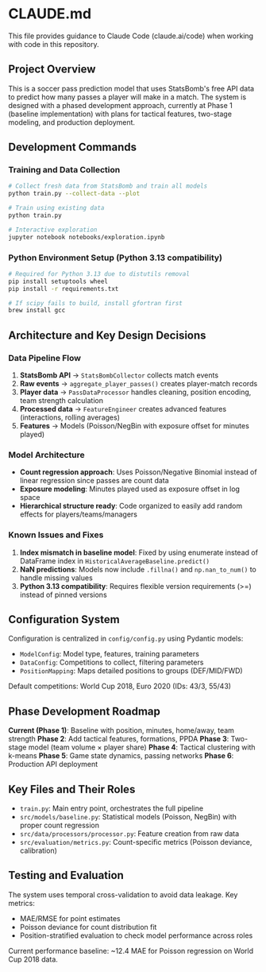 # CLAUDE.md

This file provides guidance to Claude Code (claude.ai/code) when working with code in this repository.

## Project Overview

This is a soccer pass prediction model that uses StatsBomb's free API data to predict how many passes a player will make in a match. The system is designed with a phased development approach, currently at Phase 1 (baseline implementation) with plans for tactical features, two-stage modeling, and production deployment.

## Development Commands

### Training and Data Collection
```bash
# Collect fresh data from StatsBomb and train all models
python train.py --collect-data --plot

# Train using existing data
python train.py

# Interactive exploration
jupyter notebook notebooks/exploration.ipynb
```

### Python Environment Setup (Python 3.13 compatibility)
```bash
# Required for Python 3.13 due to distutils removal
pip install setuptools wheel
pip install -r requirements.txt

# If scipy fails to build, install gfortran first
brew install gcc
```

## Architecture and Key Design Decisions

### Data Pipeline Flow
1. **StatsBomb API** → `StatsBombCollector` collects match events
2. **Raw events** → `aggregate_player_passes()` creates player-match records
3. **Player data** → `PassDataProcessor` handles cleaning, position encoding, team strength calculation
4. **Processed data** → `FeatureEngineer` creates advanced features (interactions, rolling averages)
5. **Features** → Models (Poisson/NegBin with exposure offset for minutes played)

### Model Architecture
- **Count regression approach**: Uses Poisson/Negative Binomial instead of linear regression since passes are count data
- **Exposure modeling**: Minutes played used as exposure offset in log space
- **Hierarchical structure ready**: Code organized to easily add random effects for players/teams/managers

### Known Issues and Fixes

1. **Index mismatch in baseline model**: Fixed by using enumerate instead of DataFrame index in `HistoricalAverageBaseline.predict()`
2. **NaN predictions**: Models now include `.fillna()` and `np.nan_to_num()` to handle missing values
3. **Python 3.13 compatibility**: Requires flexible version requirements (>=) instead of pinned versions

## Configuration System

Configuration is centralized in `config/config.py` using Pydantic models:
- `ModelConfig`: Model type, features, training parameters
- `DataConfig`: Competitions to collect, filtering parameters
- `PositionMapping`: Maps detailed positions to groups (DEF/MID/FWD)

Default competitions: World Cup 2018, Euro 2020 (IDs: 43/3, 55/43)

## Phase Development Roadmap

**Current (Phase 1)**: Baseline with position, minutes, home/away, team strength
**Phase 2**: Add tactical features, formations, PPDA
**Phase 3**: Two-stage model (team volume × player share)
**Phase 4**: Tactical clustering with k-means
**Phase 5**: Game state dynamics, passing networks
**Phase 6**: Production API deployment

## Key Files and Their Roles

- `train.py`: Main entry point, orchestrates the full pipeline
- `src/models/baseline.py`: Statistical models (Poisson, NegBin) with proper count regression
- `src/data/processors/processor.py`: Feature creation from raw data
- `src/evaluation/metrics.py`: Count-specific metrics (Poisson deviance, calibration)

## Testing and Evaluation

The system uses temporal cross-validation to avoid data leakage. Key metrics:
- MAE/RMSE for point estimates
- Poisson deviance for count distribution fit
- Position-stratified evaluation to check model performance across roles

Current performance baseline: ~12.4 MAE for Poisson regression on World Cup 2018 data.